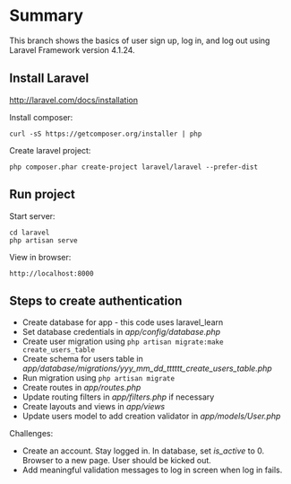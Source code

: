 Summary
=======

This branch shows the basics of user sign up, log in, and log out using Laravel Framework version 4.1.24.


Install Laravel
---------------
http://laravel.com/docs/installation

Install composer:

    curl -sS https://getcomposer.org/installer | php

Create laravel project:

    php composer.phar create-project laravel/laravel --prefer-dist


Run project
-----------

Start server:

    cd laravel
    php artisan serve

View in browser:

    http://localhost:8000

Steps to create authentication
------------------------------

* Create database for app - this code uses laravel_learn
* Set database credentials in *app/config/database.php*
* Create user migration using `php artisan migrate:make create_users_table`
* Create schema for users table in *app/database/migrations/yyy_mm_dd_tttttt_create_users_table.php*
* Run migration using `php artisan migrate`
* Create routes in *app/routes.php*
* Update routing filters in *app/filters.php* if necessary
* Create layouts and views in *app/views*
* Update users model to add creation validator in *app/models/User.php*

Challenges:

* Create an account. Stay logged in. In database, set *is_active* to 0. Browser to a new page. User should be kicked out.
* Add meaningful validation messages to log in screen when log in fails.
